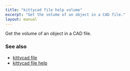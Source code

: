 ```yaml
---
title: "kittycad file help volume"
excerpt: "Get the volume of an object in a CAD file."
layout: manual
---
```


Get the volume of an object in a CAD file.

### See also

* [kittycad file](./kittycad_file)
* [kittycad file help](./kittycad_file_help)